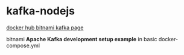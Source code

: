 # kafka-nodejs

[docker hub bitnami kafka page](https://hub.docker.com/r/bitnami/kafka)

bitnami **Apache Kafka development setup example** in basic docker-compose.yml
